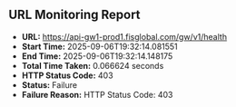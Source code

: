 ## URL Monitoring Report

- **URL:** https://api-gw1-prod1.fisglobal.com/gw/v1/health
- **Start Time:** 2025-09-06T19:32:14.081551
- **End Time:** 2025-09-06T19:32:14.148175
- **Total Time Taken:** 0.066624 seconds
- **HTTP Status Code:** 403
- **Status:** Failure
- **Failure Reason:** HTTP Status Code: 403
